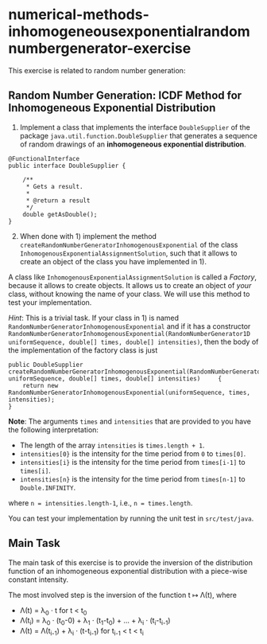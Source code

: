 # numerical-methods-inhomogeneousexponentialrandomnumbergenerator-exercise

This exercise is related to random number generation:

## Random Number Generation: ICDF Method for Inhomogeneous Exponential Distribution

1) Implement a class that implements the interface `DoubleSupplier` of the package `java.util.function.DoubleSupplier` that generates a sequence of random drawings of
an **inhomogeneous exponential distribution**.

```
@FunctionalInterface
public interface DoubleSupplier {

    /**
     * Gets a result.
     *
     * @return a result
     */
    double getAsDouble();
}
```


2) When done with 1) implement the method `createRandomNumberGeneratorInhomogenousExponential` of the class `InhomogenousExponentialAssignmentSolution`,
such that it allows to create an object of the class you have implemented in 1).

A class like `InhomogenousExponentialAssignmentSolution` is called a *Factory*, because it allows to create objects. It allows us to create an object of *your* class, without knowing the name of your class. We will use this method to test your implementation.

*Hint*: This is a trivial task. If your class in 1) is named `RandomNumberGeneratorInhomogenousExponential` and if
it has a constructor `RandomNumberGeneratorInhomogenousExponential(RandomNumberGenerator1D uniformSequence, double[] times, double[] intensities)`, then the body of the implementation of the factory class
is just

```
public DoubleSupplier createRandomNumberGeneratorInhomogenousExponential(RandomNumberGenerator1D uniformSequence, double[] times, double[] intensities) 	{
	return new RandomNumberGeneratorInhomogenousExponential(uniformSequence, times, intensities);
}
```

**Note**: The arguments `times` and `intensities` that are provided to you have the following interpretation:

- The length of the array `intensities` is `times.length + 1`.
- `intensities[0}` is the intensity for the time period from `0` to `times[0]`.
- `intensities[i}` is the intensity for the time period from `times[i-1]` to `times[i]`.
- `intensities[n}` is the intensity for the time period from `times[n-1]` to `Double.INFINITY`.

where `n = intensities.length-1`, i.e., `n = times.length`.


You can test your implementation by running the unit test in `src/test/java`.

## Main Task

The main task of this exercise is to provide the inversion of the distribution function
of an inhomogeneous exponential distribution with a piece-wise constant intensity.

The most involved step is the inversion of the function t &mapsto; &Lambda;(t), where

- &Lambda;(t) = &lambda;<sub>0</sub> &middot; t for t < t<sub>0</sub>
- &Lambda;(t<sub>i</sub>) = &lambda;<sub>0</sub> &middot; (t<sub>0</sub>-0) + &lambda;<sub>1</sub> &middot; (t<sub>1</sub>-t<sub>0</sub>) + ... + &lambda;<sub>i</sub> &middot; (t<sub>i</sub>-t<sub>i-1</sub>)
- &Lambda;(t) = &Lambda;(t<sub>i-1</sub>) + &lambda;<sub>i</sub> &middot; (t-t<sub>i-1</sub>) for t<sub>i-1</sub> < t < t<sub>i</sub>

